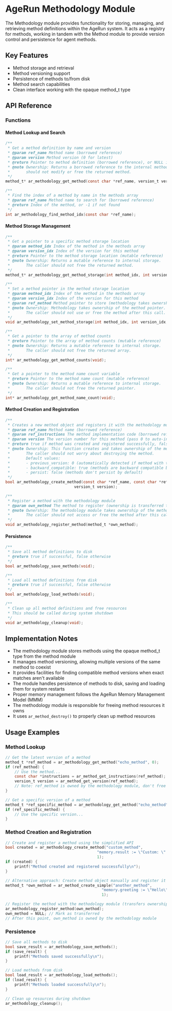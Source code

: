 # AgeRun Methodology Module

The Methodology module provides functionality for storing, managing, and retrieving method definitions within the AgeRun system. It acts as a registry for methods, working in tandem with the Method module to provide version control and persistence for agent methods.

## Key Features

- Method storage and retrieval
- Method versioning support
- Persistence of methods to/from disk
- Method search capabilities
- Clean interface working with the opaque method_t type

## API Reference

### Functions

#### Method Lookup and Search

```c
/**
 * Get a method definition by name and version
 * @param ref_name Method name (borrowed reference)
 * @param version Method version (0 for latest)
 * @return Pointer to method definition (borrowed reference), or NULL if not found
 * @note Ownership: Returns a borrowed reference to the internal method. The caller
 *       should not modify or free the returned method.
 */
method_t* ar_methodology_get_method(const char *ref_name, version_t version);

/**
 * Find the index of a method by name in the methods array
 * @param ref_name Method name to search for (borrowed reference)
 * @return Index of the method, or -1 if not found
 */
int ar_methodology_find_method_idx(const char *ref_name);
```

#### Method Storage Management

```c
/**
 * Get a pointer to a specific method storage location
 * @param method_idx Index of the method in the methods array
 * @param version_idx Index of the version for this method
 * @return Pointer to the method storage location (mutable reference)
 * @note Ownership: Returns a mutable reference to internal storage.
 *       The caller should not free the returned method.
 */
method_t* ar_methodology_get_method_storage(int method_idx, int version_idx);

/**
 * Set a method pointer in the method storage location
 * @param method_idx Index of the method in the methods array
 * @param version_idx Index of the version for this method
 * @param ref_method Method pointer to store (methodology takes ownership)
 * @note Ownership: Methodology takes ownership of the method pointer.
 *       The caller should not use or free the method after this call.
 */
void ar_methodology_set_method_storage(int method_idx, int version_idx, method_t *ref_method);

/**
 * Get a pointer to the array of method counts
 * @return Pointer to the array of method counts (mutable reference)
 * @note Ownership: Returns a mutable reference to internal storage.
 *       The caller should not free the returned array.
 */
int* ar_methodology_get_method_counts(void);

/**
 * Get a pointer to the method name count variable
 * @return Pointer to the method name count (mutable reference)
 * @note Ownership: Returns a mutable reference to internal storage.
 *       The caller should not free the returned pointer.
 */
int* ar_methodology_get_method_name_count(void);
```

#### Method Creation and Registration

```c
/**
 * Creates a new method object and registers it with the methodology module
 * @param ref_name Method name (borrowed reference)
 * @param ref_instructions The method implementation code (borrowed reference)
 * @param version The version number for this method (pass 0 to auto-increment from previous_version)
 * @return true if method was created and registered successfully, false otherwise
 * @note Ownership: This function creates and takes ownership of the method.
 *       The caller should not worry about destroying the method.
 *       Default values:
 *       - previous_version: 0 (automatically detected if method with the same name exists)
 *       - backward_compatible: true (methods are backward compatible by default)
 *       - persist: false (methods don't persist by default)
 */
bool ar_methodology_create_method(const char *ref_name, const char *ref_instructions, 
                              version_t version);
```

```c
/**
 * Register a method with the methodology module
 * @param own_method The method to register (ownership is transferred to methodology)
 * @note Ownership: The methodology module takes ownership of the method.
 *       The caller should not access or free the method after this call.
 */
void ar_methodology_register_method(method_t *own_method);
```

#### Persistence

```c
/**
 * Save all method definitions to disk
 * @return true if successful, false otherwise
 */
bool ar_methodology_save_methods(void);

/**
 * Load all method definitions from disk
 * @return true if successful, false otherwise
 */
bool ar_methodology_load_methods(void);

/**
 * Clean up all method definitions and free resources
 * This should be called during system shutdown
 */
void ar_methodology_cleanup(void);
```

## Implementation Notes

- The methodology module stores methods using the opaque method_t type from the method module
- It manages method versioning, allowing multiple versions of the same method to coexist
- It provides facilities for finding compatible method versions when exact matches aren't available
- The module handles persistence of methods to disk, saving and loading them for system restarts
- Proper memory management follows the AgeRun Memory Management Model (MMM)
- The methodology module is responsible for freeing method resources it owns
- It uses `ar_method_destroy()` to properly clean up method resources

## Usage Examples

### Method Lookup

```c
// Get the latest version of a method
method_t *ref_method = ar_methodology_get_method("echo_method", 0);
if (ref_method) {
    // Use the method...
    const char *instructions = ar_method_get_instructions(ref_method);
    version_t version = ar_method_get_version(ref_method);
    // Note: ref_method is owned by the methodology module, don't free it
}

// Get a specific version of a method
method_t *ref_specific_method = ar_methodology_get_method("echo_method", 2);
if (ref_specific_method) {
    // Use the specific version...
}
```

### Method Creation and Registration

```c
// Create and register a method using the simplified API
bool created = ar_methodology_create_method("custom_method", 
                                        "memory.result := \"Custom: \" + message.text;", 
                                        1);
if (created) {
    printf("Method created and registered successfully\n");
}

// Alternative approach: Create method object manually and register it
method_t *own_method = ar_method_create_simple("another_method", 
                                          "memory.greeting := \"Hello\";",
                                          1);

// Register the method with the methodology module (transfers ownership)
ar_methodology_register_method(own_method);
own_method = NULL; // Mark as transferred
// After this point, own_method is owned by the methodology module
```

### Persistence

```c
// Save all methods to disk
bool save_result = ar_methodology_save_methods();
if (save_result) {
    printf("Methods saved successfully\n");
}

// Load methods from disk
bool load_result = ar_methodology_load_methods();
if (load_result) {
    printf("Methods loaded successfully\n");
}

// Clean up resources during shutdown
ar_methodology_cleanup();
```